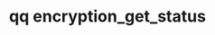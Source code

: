 ---
category: encryption
command: encryption_get_status
keywords: qq, qq_cli, encryption_get_status
optional_options: []
permalink: /qq-cli-command-guide/encryption/encryption_get_status.html
positional_options: []
sidebar: qq_cli_command_reference_sidebar
summary: This section explains how to use the <code>qq encryption_get_status</code>
  command.
synopsis: Get the status of at-rest encryption.
title: qq encryption_get_status
usage: qq encryption_get_status [-h]
zendesk_source: qq CLI Command Guide

---